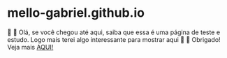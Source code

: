 # mello-gabriel.github.io
:stop_sign: :construction:
Olá, se você chegou até aqui, saiba que essa é uma página de teste e estudo.
Logo mais terei algo interessante para mostrar aqui 
:stop_sign: :construction:
Obrigado!
Veja mais [AQUI!](https://linktr.ee/mellogcg)
